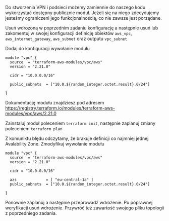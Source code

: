 Do stworzenia VPN i podsieci możemy zamiennie do naszego kodu wykorzystać dostępny publicznie moduł. Jeżeli się na niego zdecydujemy jesteśmy ograniczeni jego funkcjonalnością, co nie zawsze jest porządane.

Usuń wdrożoną w poprzednim zadaniu konfigurację a następnie usuń lub zakomentuj w swojej konfiguracji definicję obiektów ```aws_vpc```, ```aws_internet_gateway```, ```aws_subnet``` oraz outputu ```vpc_subnet```

Dodaj do konfiguracji wywołanie modułu

```
module "vpc" {
  source  = "terraform-aws-modules/vpc/aws"
  version = "2.21.0"

  cidr = "10.0.0.0/16"

  public_subnets  = ["10.0.${random_integer.octet.result}.0/24"]

}
```

Dokumentację modułu znajdziesz pod adresem https://registry.terraform.io/modules/terraform-aws-modules/vpc/aws/2.21.0

Zainstaluj moduł poleceniem ```terraform init```, następnie zaplanuj zmiany poleceniem ```terraform plan```

Z komuniktu błędu odczytamy, że brakuje definicji co najmniej jednej Avalability Zone. Zmodyfikuj wywołanie modułu
```
module "vpc" {
  source  = "terraform-aws-modules/vpc/aws"
  version = "2.21.0"

  cidr = "10.0.0.0/16"

  azs             = [ "eu-central-1a" ]
  public_subnets  = ["10.0.${random_integer.octet.result}.0/24"]

}
```

Ponownie zaplanuj a następnie przeprowadź wdrożenie. Po poprawnej weryfikacji usuń wdrożenie. Przywróć też zawartość swojego pliku topologii z poprzedniego zadania.


